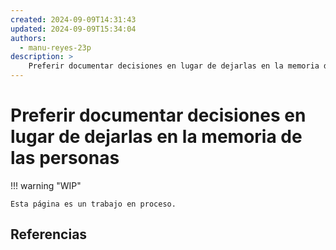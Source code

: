 ```yaml
---
created: 2024-09-09T14:31:43
updated: 2024-09-09T15:34:04
authors:
  - manu-reyes-23p
description: >
    Preferir documentar decisiones en lugar de dejarlas en la memoria de las personas.
---
```


# Preferir documentar decisiones en lugar de dejarlas en la memoria de las personas

!!! warning "WIP"

    Esta página es un trabajo en proceso.

## Referencias

